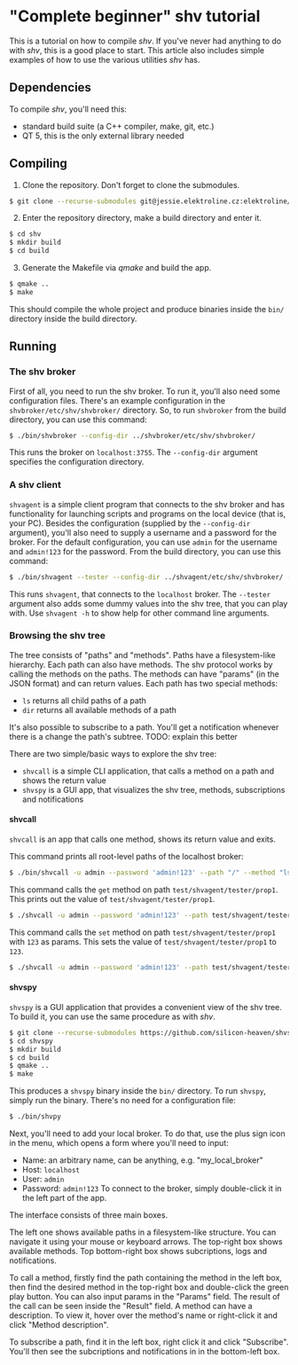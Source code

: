 
# "Complete beginner" shv tutorial
This is a tutorial on how to compile *shv*. If you've never had anything to do with *shv*, this is a good place to start. This article also includes simple examples of how to use the various utilities *shv* has.

## Dependencies
To compile *shv*, you'll need this:
- standard build suite (a C++ compiler, make, git, etc.)
- QT 5, this is the only external library needed

## Compiling
1) Clone the repository. Don't forget to clone the submodules.
```sh
$ git clone --recurse-submodules git@jessie.elektroline.cz:elektroline/shv.git
```
2) Enter the repository directory, make a build directory and enter it.
```sh
$ cd shv
$ mkdir build
$ cd build
```
3) Generate the Makefile via *qmake* and build the app.
```sh
$ qmake ..
$ make
```
This should compile the whole project and produce binaries inside the `bin/` directory inside the build directory.

## Running
### The shv broker
First of all, you need to run the shv broker. To run it, you'll also need some configuration files. There's an example configuration in the `shvbroker/etc/shv/shvbroker/` directory. So, to run `shvbroker` from the build directory, you can use this command:
```sh
$ ./bin/shvbroker --config-dir ../shvbroker/etc/shv/shvbroker/
```
This runs the broker on `localhost:3755`. The `--config-dir` argument specifies the configuration directory.

### A shv client
`shvagent` is a simple client program that connects to the shv broker and has functionality for launching scripts and programs on the local device (that is, your PC). Besides the configuration (supplied by the `--config-dir` argument), you'll also need to supply a username and a password for the broker. For the default configuration, you can use `admin` for the username and `admin!123` for the password. From the build directory, you can use this command:
```sh
$ ./bin/shvagent --tester --config-dir ../shvagent/etc/shv/shvbroker/ -u admin --password 'admin!123' 
```
This runs `shvagent`, that connects to the `localhost` broker. The `--tester` argument also adds some dummy values into the shv tree, that you can play with. Use `shvagent -h` to show help for other command line arguments.

### Browsing the shv tree
The tree consists of "paths" and "methods". Paths have a filesystem-like hierarchy. Each path can also have methods. The shv protocol works by calling the methods on the paths. The methods can have "params" (in the JSON format) and can return values. Each path has two special methods:
- `ls` returns all child paths of a path
- `dir` returns all available methods of a path

It's also possible to subscribe to a path. You'll get a notification whenever there is a change the path's subtree.
TODO: explain this better

There are two simple/basic ways to explore the shv tree:
- `shvcall` is a simple CLI application, that calls a method on a path and shows the return value
- `shvspy` is a GUI app, that visualizes the shv tree, methods, subscriptions and notifications

#### shvcall
`shvcall` is an app that calls one method, shows its return value and exits.

This command prints all root-level paths of the localhost broker:
```sh
$ ./bin/shvcall -u admin --password 'admin!123' --path "/" --method "ls" 
```
This command calls the `get` method on path `test/shvagent/tester/prop1`. This prints out the value of `test/shvagent/tester/prop1`.
```sh
$ ./shvcall -u admin --password 'admin!123' --path test/shvagent/tester/prop1 --method "get"
```
This command calls the `set` method on path `test/shvagent/tester/prop1` with `123` as params. This sets the value of `test/shvagent/tester/prop1` to `123`.
```sh
$ ./shvcall -u admin --password 'admin!123' --path test/shvagent/tester/prop1 --method "set" --params 123
```

#### shvspy
`shvspy` is a GUI application that provides a convenient view of the shv tree. To build it, you can use the same procedure as with *shv*.
```sh
$ git clone --recurse-submodules https://github.com/silicon-heaven/shvspy
$ cd shvspy
$ mkdir build
$ cd build
$ qmake ..
$ make
```
This produces a `shvspy` binary inside the `bin/` directory. To run `shvspy`, simply run the binary. There's no need for a configuration file:
```sh
$ ./bin/shvpy
```

Next, you'll need to add your local broker. To do that, use the plus sign icon in the menu, which opens a form where you'll need to input:
- Name: an arbitrary name, can be anything, e.g. "my_local_broker"
- Host: `localhost`
- User: `admin`
- Password: `admin!123`
To connect to the broker, simply double-click it in the left part of the app.

The interface consists of three main boxes.

The left one shows available paths in a filesystem-like structure. You can navigate it using your mouse or keyboard arrows. The top-right box shows available methods. Top bottom-right box shows subcriptions, logs and notifications.

To call a method, firstly find the path containing the method in the left box, then find the desired method in the top-right box and double-click the green play button. You can also input params in the "Params" field. The result of the call can be seen inside the "Result" field. A method can have a description. To view it, hover over the method's name or right-click it and click "Method description".

To subscribe a path, find it in the left box, right click it and click "Subscribe". You'll then see the subcriptions and notifications in in the bottom-left box.
